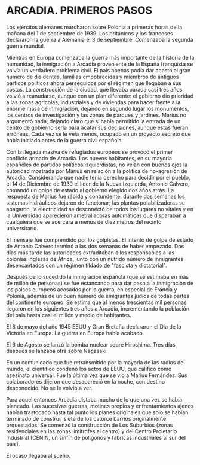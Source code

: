 # ARCADIA. PRIMEROS PASOS

Los ejércitos alemanes marcharon sobre Polonia a primeras horas de la mañana del 1 de septiembre de 1939. Los británicos y los franceses declararon la guerra a Alemania el 3 de septiembre. Comenzaba la segunda guerra mundial. 

Mientras en Europa comenzaba la guerra más importante de la historia de la humanidad, la inmigración a Arcadia proveniente de la España franquista se volvía un verdadero problema civil. El pais apenas podía dar abasto al gran número de disidentes, familias empobrecidas y miembros de antiguos partidos políticos ahora perseguidos por el régimen que llegaban a sus costas. La
construcción de la ciudad, que llevaba parada casi tres años, volvió a reanudarse, aunque con un plan diferente: el gobierno dio prioridad a las zonas agricolas, industriales y de viviendas para hacer frente a la enorme masa de inmigración, dejando en segundo lugar los monumentos, los centros de investigación y las zonas de parques y jardines. Marius no argumentó nada, dejando claro que si había permitido la entrada de un centro de gobierno sería para acatar sus decisiones, aunque estas fueran erróneas. Cada vez se le veía menos, ocupado en un proyecto secreto que había iniciado antes de la guerra civil española.

Con la llegada masiva de refugiados europeos se provocó el primer conflicto armado de Arcadia. Los nuevos habitantes, en su mayoría españoles de partidos políticos izquierdistas, no veían con buenos ojos la autoridad mostrada por Marius en relación a la política de no-agresión de Arcadia.
Considerando que nadie tenía derecho para decidir por el pueblo, el 14 de Diciembre de 1939 el líder de la Nueva Izquierda, Antonio Calvero, comandó un golpe de estado al gobierno elegido dos años atrás. La respuesta de Marius fue rápida y contundente: durante dos semanas los sistemas hidráulicos dejaron de funcionar; las plantas potabilizadoras se apagaron, la electricidad se  desconectó de todos los lugares no vitales y en la Universidad aparecieron ametralladoras automáticas que disparaban a cualquiera que se acercara a menos de diez metros del recinto universitario.

El mensaje fue comprendido por los golpistas. El intento de golpe de estado de Antonio Calvero terminó a las dos semanas de haber empezado. Dos días más tarde las autoridades extraditaban a los responsables a las colonias inglesas de África, junto con un nutrido número de inmigrantes desencantados con un régimen tildado de "fascista y dictatorial".

Después de lo sucedido la inmigración española (que se estimaba en más de millón de personas) se fue estancando para dar paso a la inmigración de los paises europeos acosados por la guerra, en especial de Francia y Polonia, además de un buen número de emigrantes judíos de todas partes del
continente europeo. Se estima que al menos trescientas mil personas llegaron en los siguientes tres años a Arcadia, incrementando la población del pais hasta casi el millón y medio de habitantes.

El 8 de mayo del año 1945 EEUU y Gran Bretaña declararon el Dia de la Victoria en Europa. La guerra en Europa había acabado. 

El 6 de Agosto se lanzó la bomba nuclear sobre Hiroshima. Tres días después se lanzaba otra sobre Nagasaki.

En un comunicado que fue retransmitido por la mayoría de las radios del mundo, el científico condenó los actos de EEUU, que calificó como asesinato universal. Fue la última vez que se vio a Marius Fernández. Sus colaboradores dijeron que desapareció en la noche, con destino desconocido. No se le volvió a ver.

Para aquel entonces Arcadia distaba mucho de lo que una vez se había planeado. Las sucesivas guerras, motines propios y enfrentamientos ajenos habían trastocado hasta tal punto los planes originales que solo se habían terminado de construir siete de los catorce barrios originalmente orquestados. Se comenzó la construcción de Los Suburbios (zonas residenciales en las zonas
limítrofes al centro) y del Centro Proletario Industrial (CENIN, un sinfín de polígonos y fábricas industriales al sur del pais).

El ocaso llegaba al sueño.